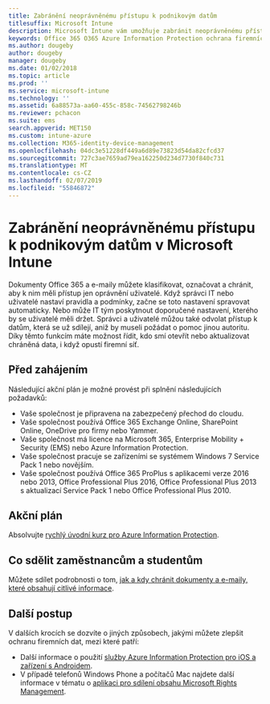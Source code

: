 ```yaml
---
title: Zabránění neoprávněnému přístupu k podnikovým datům
titlesuffix: Microsoft Intune
description: Microsoft Intune vám umožňuje zabránit neoprávněnému přístupu k firemním datům, když je sdílíte mimo podnikovou síť.
keywords: Office 365 O365 Azure Information Protection ochrana firemních dat mimo vaši firemní síť
ms.author: dougeby
author: dougeby
manager: dougeby
ms.date: 01/02/2018
ms.topic: article
ms.prod: ''
ms.service: microsoft-intune
ms.technology: ''
ms.assetid: 6a88573a-aa60-455c-858c-74562798246b
ms.reviewer: pchacon
ms.suite: ems
search.appverid: MET150
ms.custom: intune-azure
ms.collection: M365-identity-device-management
ms.openlocfilehash: 04dc3e51228df449a6d89e73823d54da82cfcd37
ms.sourcegitcommit: 727c3ae7659ad79ea162250d234d7730f840c731
ms.translationtype: MT
ms.contentlocale: cs-CZ
ms.lasthandoff: 02/07/2019
ms.locfileid: "55846872"
---
```

# <a name="prevent-unauthorized-access-to-company-data-using-microsoft-intune"></a>Zabránění neoprávněnému přístupu k podnikovým datům v Microsoft Intune

Dokumenty Office 365 a e-maily můžete klasifikovat, označovat a chránit, aby k nim měli přístup jen oprávnění uživatelé. Když správci IT nebo uživatelé nastaví pravidla a podmínky, začne se toto nastavení spravovat automaticky. Nebo může IT tým poskytnout doporučené nastavení, kterého by se uživatelé měli držet. Správci a uživatelé můžou také odvolat přístup k datům, která se už sdílejí, aniž by museli požádat o pomoc jinou autoritu. Díky těmto funkcím máte možnost řídit, kdo smí otevřít nebo aktualizovat chráněná data, i když opustí firemní síť. 

## <a name="before-you-begin"></a>Před zahájením

Následující akční plán je možné provést při splnění následujících požadavků:
* Vaše společnost je připravena na zabezpečený přechod do cloudu.
* Vaše společnost používá Office 365 Exchange Online, SharePoint Online, OneDrive pro firmy nebo Yammer.
* Vaše společnost má licence na Microsoft 365, Enterprise Mobility + Security (EMS) nebo Azure Information Protection.
* Vaše společnost pracuje se zařízeními se systémem Windows 7 Service Pack 1 nebo novějším.
* Vaše společnost používá Office 365 ProPlus s aplikacemi verze 2016 nebo 2013, Office Professional Plus 2016, Office Professional Plus 2013 s aktualizací Service Pack 1 nebo Office Professional Plus 2010.

## <a name="action-plan"></a>Akční plán

Absolvujte [rychlý úvodní kurz pro Azure Information Protection](https://docs.microsoft.com/information-protection/get-started/infoprotect-quick-start-tutorial).  

## <a name="what-to-tell-employees-and-students"></a>Co sdělit zaměstnancům a studentům

Můžete sdílet podrobnosti o tom, [jak a kdy chránit dokumenty a e-maily, které obsahují citlivé informace](https://docs.microsoft.com/information-protection/deploy-use/help-users).

## <a name="next-steps"></a>Další postup

V dalších krocích se dozvíte o jiných způsobech, jakými můžete zlepšit ochranu firemních dat, mezi které patří: 

* Další informace o použití [služby Azure Information Protection pro iOS a zařízení s Androidem](https://docs.microsoft.com/information-protection/rms-client/mobile-app-faq).
* V případě telefonů Windows Phone a počítačů Mac najdete další informace v tématu o [aplikaci pro sdílení obsahu Microsoft Rights Management](https://technet.microsoft.com/dn451248).
